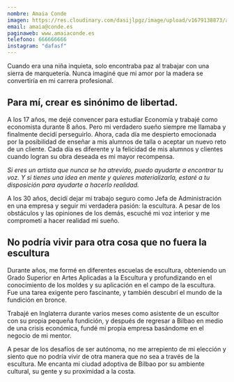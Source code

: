 ```yaml
---
nombre: Amaia Conde
imagen: https://res.cloudinary.com/dasijlpgz/image/upload/v1679138873/artistas/Carlos%20L%C3%B3pez%20de%20Ceballos/foto_negra.jpg
email: amaia@conde.es
paginaweb: www.amaiaconde.es
telefono: 666666666
instagram: "dafasf"
---
```


Cuando era una niña inquieta, solo encontraba paz al trabajar con una sierra de marquetería. Nunca imaginé que mi amor por la madera se convertiría en mi carrera profesional.

## Para mí, crear es sinónimo de libertad.

A los 17 años, me dejé convencer para estudiar Economía y trabajé como economista durante 8 años. Pero mi verdadero sueño siempre me llamaba y finalmente decidí perseguirlo. Ahora, cada día me despierto emocionada por la posibilidad de enseñar a mis alumnos de talla o aceptar un nuevo reto de un cliente. Cada día es diferente y la felicidad de mis alumnos y clientes cuando logran su obra deseada es mi mayor recompensa.

_Si eres un artista que nunca se ha atrevido, puedo ayudarte a encontrar tu voz. Y si tienes una idea en mente y quieres materializarla, estaré a tu disposición para ayudarte a hacerlo realidad._

A los 30 años, decidí dejar mi trabajo seguro como Jefa de Administración en una empresa y seguir mi verdadera pasión: la escultura. A pesar de los obstáculos y las opiniones de los demás, escuché mi voz interior y me comprometí a hacer realidad mi sueño.

## No podría vivir para otra cosa que no fuera la escultura

Durante años, me formé en diferentes escuelas de escultura, obteniendo un Grado Superior en Artes Aplicadas a la Escultura y profundizando en el conocimiento de los moldes y su aplicación en el campo de la escultura. Fue una tarea exigente pero fascinante, y también descubrí el mundo de la fundición en bronce.

Trabajé en Inglaterra durante varios meses como asistente de un escultor con su propia pequeña fundición, y después de regresar a Bilbao en medio de una crisis económica, fundé mi propia empresa basándome en el negocio de mi mentor.

A pesar de los desafíos de ser autónoma, no me arrepiento de mi elección y siento que no podría vivir de otra manera que no sea a través de la escultura. Me encanta mi ciudad adoptiva de Bilbao por su ambiente cultural, su gente y su proximidad a la costa.
